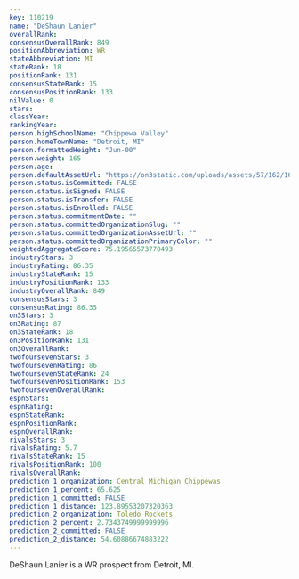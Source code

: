 ```yaml
---
key: 110219
name: "DeShaun Lanier"
overallRank: 
consensusOverallRank: 849
positionAbbreviation: WR
stateAbbreviation: MI
stateRank: 18
positionRank: 131
consensusStateRank: 15
consensusPositionRank: 133
nilValue: 0
stars: 
classYear: 
rankingYear: 
person.highSchoolName: "Chippewa Valley"
person.homeTownName: "Detroit, MI"
person.formattedHeight: "Jun-00"
person.weight: 165
person.age: 
person.defaultAssetUrl: "https://on3static.com/uploads/assets/57/162/162057.png"
person.status.isCommitted: FALSE
person.status.isSigned: FALSE
person.status.isTransfer: FALSE
person.status.isEnrolled: FALSE
person.status.commitmentDate: ""
person.status.committedOrganizationSlug: ""
person.status.committedOrganizationAssetUrl: ""
person.status.committedOrganizationPrimaryColor: ""
weightedAggregateScore: 75.19565573770493
industryStars: 3
industryRating: 86.35
industryStateRank: 15
industryPositionRank: 133
industryOverallRank: 849
consensusStars: 3
consensusRating: 86.35
on3Stars: 3
on3Rating: 87
on3StateRank: 18
on3PositionRank: 131
on3OverallRank: 
twofoursevenStars: 3
twofoursevenRating: 86
twofoursevenStateRank: 24
twofoursevenPositionRank: 153
twofoursevenOverallRank: 
espnStars: 
espnRating: 
espnStateRank: 
espnPositionRank: 
espnOverallRank: 
rivalsStars: 3
rivalsRating: 5.7
rivalsStateRank: 15
rivalsPositionRank: 100
rivalsOverallRank: 
prediction_1_organization: Central Michigan Chippewas
prediction_1_percent: 65.625
prediction_1_committed: FALSE
prediction_1_distance: 123.89553207320363
prediction_2_organization: Toledo Rockets
prediction_2_percent: 2.7343749999999996
prediction_2_committed: FALSE
prediction_2_distance: 54.60886674883222
---
```

DeShaun Lanier is a WR prospect from Detroit, MI.